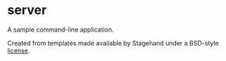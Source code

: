 # server

A sample command-line application.

Created from templates made available by Stagehand under a BSD-style
[license](https://github.com/dart-lang/stagehand/blob/master/LICENSE).
